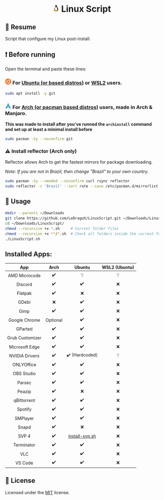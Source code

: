 <h1 align="center">
  <img width=4% src=./src/lib/images/linux-tux.png>
  Linux Script
</h1>

## 📄 Resume

Script that configure my Linux post-install.

## ❗ Before running

Open the terminal and paste these lines:

### <img width="4%" src="./src/lib/images/ubuntu-icon.webp" /> For [Ubuntu (or based distros)](src/scripts/ubuntu-script.sh) or [WSL2](src/scripts/wsl2-script.sh) users.

```sh
sudo apt install -y git
```

### <img width="4%" src="./src/lib/images/arch-linux-icon.png" /> For [Arch (or pacman based distros)](src/scripts/arch-script.sh) users, made in Arch & Manjaro.

**This was made to install after you've runned the `archinstall` command and set up at least a minimal install before**

```sh
sudo pacman -Sy --noconfirm git
```

### ⚠️ Install reflector (Arch only)

Reflector allows Arch to get the fastest mirrors for package downloading.

_Note: If you are not in Brazil, then change "Brazil" to your own country._

```sh
sudo pacman -Sy --needed --noconfirm curl rsync reflector
sudo reflector -c 'Brazil' --sort rate --save /etc/pacman.d/mirrorlist
```

## 🚀 Usage

```sh
mkdir --parents ~/Downloads
git clone https://github.com/LeDragoX/LinuxScript.git ~/Downloads/LinuxScript
cd ~/Downloads/LinuxScript/
chmod --recursive +x *.sh     # Current folder files
chmod --recursive +x **/*.sh  # Check all folders inside the current folder
./LinuxScript.sh
```

## Installed Apps:

<div align="center">

|       App       |   Arch   |                    Ubuntu                    | WSL2 (Ubuntu) |
| :-------------: | :------: | :------------------------------------------: | :-----------: |
|  AMD Microcode  |    ✔️     |                      ❔                       |       ❔       |
|     Discord     |    ✔️     |                      ✔️                       |       ❌       |
|     Flatpak     |    ✔️     |                      ❌                       |       ❌       |
|      GDebi      |    ❌     |                      ✔️                       |       ❌       |
|      Gimp       |    ✔️     |                      ✔️                       |       ❌       |
|  Google Chrome  | Optional |                      ✔️                       |       ❌       |
|     GParted     |    ✔️     |                      ✔️                       |       ❌       |
| Grub Customizer |    ✔️     |                      ✔️                       |       ❌       |
| Microsoft Edge  |    ✔️     |                      ✔️                       |       ❌       |
| NVIDIA Drivers  |    ✔️     |                ✔️ (Hardcoded)                 |       ❔       |
|   ONLYOffice    |    ✔️     |                      ✔️                       |       ❌       |
|   OBS Studio    |    ✔️     |                      ✔️                       |       ❌       |
|     Parsec      |    ✔️     |                      ✔️                       |       ❌       |
|     Peazip      |    ✔️     |                      ❌                       |       ❌       |
|   qBittorrent   |    ✔️     |                      ✔️                       |       ❌       |
|     Spotify     |    ✔️     |                      ✔️                       |       ❌       |
|    SMPlayer     |    ✔️     |                      ✔️                       |       ❌       |
|      Snapd      |    ✔️     |                      ❌                       |       ❌       |
|      SVP 4      |    ✔️     | [install-svp.sh](src/scripts/install-svp.sh) |       ❌       |
|   Terminator    |    ✔️     |                      ✔️                       |       ❌       |
|       VLC       |    ✔️     |                      ✔️                       |       ❌       |
|     VS Code     |    ✔️     |                      ✔️                       |       ❌       |

</div>

## 📝 License

Licensed under the [MIT](LICENSE) license.
